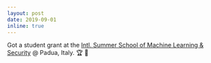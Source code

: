 ```yaml
---
layout: post
date: 2019-09-01
inline: true
---
```


Got a student grant at the [Intl. Summer School of Machine Learning & Security](https://spritz.math.unipd.it/events/2019/PIU2019/PagesOutput/MLS/index.html) @ Padua, Italy. :trophy: :gift:
